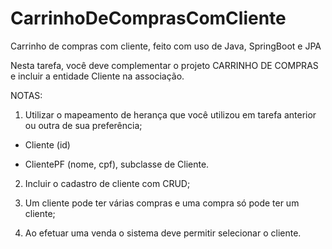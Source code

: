 # CarrinhoDeComprasComCliente
Carrinho de compras com cliente, feito com uso de Java, SpringBoot e JPA

Nesta tarefa, você deve complementar o projeto CARRINHO DE COMPRAS e incluir a entidade Cliente na associação.

NOTAS:

1) Utilizar o mapeamento de herança que você utilizou em tarefa anterior ou outra de sua preferência;



* Cliente (id)


* ClientePF (nome, cpf), subclasse de Cliente.

2) Incluir o cadastro de cliente com CRUD;

3) Um cliente pode ter várias compras e uma compra só pode ter um cliente;

4) Ao efetuar uma venda o sistema deve permitir selecionar o cliente.
